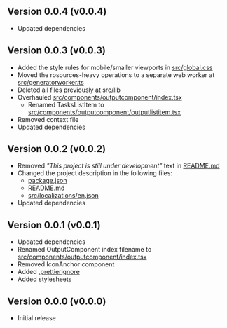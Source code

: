 ## Version 0.0.4 (v0.0.4)

-   Updated dependencies

## Version 0.0.3 (v0.0.3)

-   Added the style rules for mobile/smaller viewports in [src/global.css](./src/global.css)
-   Moved the rosources-heavy operations to a separate web worker at [src/generatorworker.ts](./src/generatorworker.ts)
-   Deleted all files previously at src/lib
-   Overhauled [src/components/outputcomponent/index.tsx](./src/components/outputcomponent/index.tsx)
    -   Renamed TasksListItem to [src/components/outputcomponent/outputlistitem.tsx](./src/components/outputcomponent/outputlistitem.tsx)
-   Removed context file
-   Updated dependencies

## Version 0.0.2 (v0.0.2)

-   Removed _"This project is still under development"_ text in [README.md](./README.md)
-   Changed the project description in the following files:
    -   [package.json](./package.json)
    -   [README.md](./README.md)
    -   [src/localizations/en.json](./src/localizations/en.json)
-   Updated dependencies

## Version 0.0.1 (v0.0.1)

-   Updated dependencies
-   Renamed OutputComponent index filename to [src/components/outputcomponent/index.tsx](./src/components/outputcomponent/index.tsx)
-   Removed IconAnchor component
-   Added [.prettierignore](./.prettierignore)
-   Added stylesheets

## Version 0.0.0 (v0.0.0)

-   Initial release

